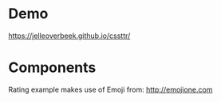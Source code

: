 # Demo
https://jelleoverbeek.github.io/cssttr/

# Components

Rating example makes use of Emoji from: http://emojione.com